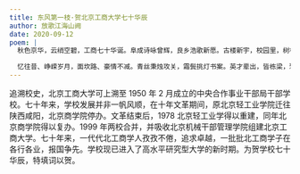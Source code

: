```yaml
---
title: 东风第一枝·贺北京工商大学七十华辰
author: 放歌江海山阙
date: 2020-09-12
poem: |
  秋色京华，云绡空碧，工商七十华诞。阜成诗咏曾辉，良乡浩歌新愿。古楼新宇，校园里，树橙花灿。展示屏，不尽风流，付与振飞征雁。

  忆往昔、峥嵘岁月，面坎路、豪情不减。青丝秉烛攻关，霜鬓挑灯书案。英才辈出，皆栋梁，雅深雄健。怅未来，争创一流，旗现染天红艳。
---
```


追溯校史，北京工商大学可上溯至 1950 年 2 月成立的中央合作事业干部局干部学校。七十年来，学校发展并非一帆风顺，在十年文革期间，原北京轻工业学院迁往陕西咸阳，北京商学院停办。文革结束后，1978 北京轻工业学得以重建，同年北京商学院得以复办。1999 年两校合并，并吸收北京机械干部管理学院组建北京工商大学。七十年来，一代代北工商学人孜孜不倦，追求卓越，一批批北工商学子在各行各业，报国争先。学校现已进入了高水平研究型大学的新时期。为贺学校七十华辰，特填词以贺。
